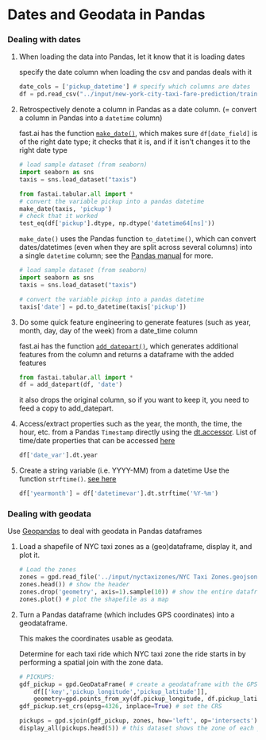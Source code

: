 # Dates and Geodata in Pandas
### Dealing with dates
1. When loading the data into Pandas, let it know that it is loading dates

	specify the date column when loading the csv and pandas deals with it
	```python
	date_cols = ['pickup_datetime'] # specify which columns are dates
	df = pd.read_csv("../input/new-york-city-taxi-fare-prediction/train.csv", parse_dates = date_cols)
	```

2. Retrospectively denote a column in Pandas as a date column. (= convert a column in Pandas into a `datetime` column)

	fast.ai has the function [`make_date()`](https://docs.fast.ai/tabular.core.html#make_date), which makes sure `df[date_field]` is of the right date type; it checks that it is, and if it isn't changes it to the right date type
	```python
	# load sample dataset (from seaborn)
	import seaborn as sns
	taxis = sns.load_dataset("taxis")
	
	from fastai.tabular.all import *
	# convert the variable pickup into a pandas datetime
	make_date(taxis, 'pickup')
	# check that it worked
	test_eq(df['pickup'].dtype, np.dtype('datetime64[ns]'))
	```
	
	`make_date()` uses the Pandas function `to_datetime()`, which can convert dates/datetimes (even when they are split across several columns) into a single `datetime` column; see the [Pandas manual](https://pandas.pydata.org/pandas-docs/stable/user_guide/timeseries.html#converting-to-timestamps) for more. 
	```python
	# load sample dataset (from seaborn)
	import seaborn as sns
	taxis = sns.load_dataset("taxis")

	# convert the variable pickup into a pandas datetime
	taxis['date'] = pd.to_datetime(taxis['pickup'])
	```
	

3. Do some quick feature engineering to generate features (such as year, month, day, day of the week) from a date_time column
	
	fast.ai has the function [`add_datepart()`](https://docs.fast.ai/tabular.core.html#add_datepart), which generates additional features from the column and returns a dataframe with the added features
	```python
	from fastai.tabular.all import * 
	df = add_datepart(df, 'date')
	```
	
	it also drops the original column, so if you want to keep it, you need to feed a copy to add_datepart.
	
4. Access/extract properties such as the year, the month, the time, the hour, etc. from a Pandas `Timestamp` directly using the [dt.accessor](https://pandas.pydata.org/pandas-docs/stable/user_guide/basics.html#dt-accessor). List of time/date properties that can be accessed [here](https://pandas.pydata.org/pandas-docs/stable/user_guide/timeseries.html#time-date-components)
	```python
	df['date_var'].dt.year
	```
	
5. Create a string variable (i.e. YYYY-MM) from a datetime
	Use the function ``strftime()``. [see here](https://dfrieds.com/data-analysis/create-year-month-column.html)
	```python	
	df['yearmonth'] = df['datetimevar'].dt.strftime('%Y-%m')
	```
	
### Dealing with geodata
Use [Geopandas](https://geopandas.org/gallery/create_geopandas_from_pandas.html) to deal with geodata in Pandas dataframes

1. Load a shapefile of NYC taxi zones as a (geo)dataframe, display it, and plot it.

	```python
	# Load the zones
	zones = gpd.read_file('../input/nyctaxizones/NYC Taxi Zones.geojson')
	zones.head()) # show the header
	zones.drop('geometry', axis=1).sample(10)) # show the entire dataframe, excluding the column geometry
	zones.plot() # plot the shapefile as a map
	```

2. Turn a Pandas dataframe (which includes GPS coordinates) into a geodataframe.

	This makes the coordinates usable as geodata.

	Determine for each taxi ride which NYC taxi zone the ride starts in by performing a spatial join with the zone data.

	```python
	# PICKUPS:
	gdf_pickup = gpd.GeoDataFrame( # create a geodataframe with the GPS coordinates of pickups
		df[['key','pickup_longitude','pickup_latitude']], 
		geometry=gpd.points_from_xy(df.pickup_longitude, df.pickup_latitude)) 
	gdf_pickup.set_crs(epsg=4326, inplace=True) # set the CRS

	pickups = gpd.sjoin(gdf_pickup, zones, how='left', op='intersects') # perform a spatial join between the GPS coordinates of pickups and the taxi zones
	display_all(pickups.head(5)) # this dataset shows the zone of each pickup
	```